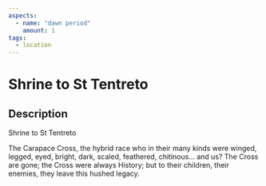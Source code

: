 ```yaml
---
aspects: 
  - name: "dawn period"
    amount: 1
tags:
  - location
---
```


# Shrine to St Tentreto

## Description
Shrine to St Tentreto

The Carapace Cross, the hybrid race who in their many kinds were winged, legged, eyed, bright, dark, scaled, feathered, chitinous... and us? The Cross are gone; the Cross were always History; but to their children, their enemies, they leave this hushed legacy.